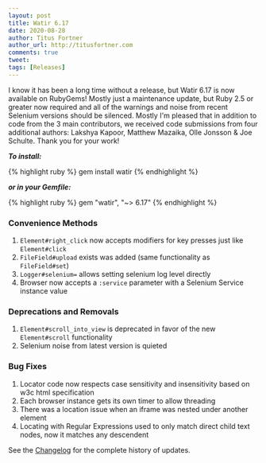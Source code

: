 ```yaml
---
layout: post
title: Watir 6.17
date: 2020-08-28
author: Titus Fortner
author_url: http://titusfortner.com
comments: true
tweet: 
tags: [Releases]
---
```


I know it has been a long time without a release, but Watir 6.17 is now available on RubyGems!
Mostly just a maintenance update, but Ruby 2.5 or greater now required and all of the warnings and
noise from recent Selenium versions should be silenced. Mostly I'm pleased that in addition to 
code from the 3 main contributors, we received code submissions from four additional authors: 
Lakshya Kapoor, Matthew Mazaika, Olle Jonsson & Joe Schulte. Thank you for your work!
<!--more-->

***To install:***

{% highlight ruby %}
gem install watir
{% endhighlight %}

***or in your Gemfile:*** 

{% highlight ruby %}
gem "watir", "~> 6.17"
{% endhighlight %}

### Convenience Methods
1. `Element#right_click` now accepts modifiers for key presses just like `Element#click`
2. `FileField#upload` exists was added (same functionality as `FileField#set`)
3. `Logger#selenium=` allows setting selenium log level directly
4. Browser now accepts a `:service` parameter with a Selenium Service instance value

### Deprecations and Removals
1. `Element#scroll_into_view` is deprecated in favor of the new `Element#scroll` functionality
2. Selenium noise from latest version is quieted

### Bug Fixes
1. Locator code now respects case sensitivity and insensitivity based on w3c html specification
2. Each browser instance gets its own timer to allow threading
3. There was a location issue when an iframe was nested under another element
4. Locating with Regular Expressions used to only match direct child text nodes, now it matches any descendent

See the [Changelog](https://github.com/watir/watir/blob/master/CHANGES.md) 
for the complete history of updates.